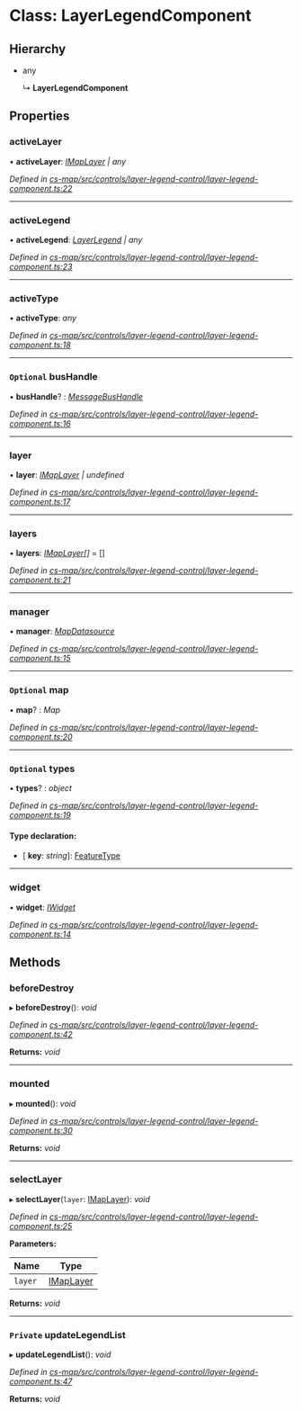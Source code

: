 # Class: LayerLegendComponent

## Hierarchy

* any

  ↳ **LayerLegendComponent**

## Properties

###  activeLayer

• **activeLayer**: *[IMapLayer](../interfaces/_cs_map_src_classes_imap_layer_.imaplayer.md) | any*

*Defined in [cs-map/src/controls/layer-legend-control/layer-legend-component.ts:22](https://github.com/RichardHovenkamp/csnext/blob/0e0b9b29/packages/cs-map/src/controls/layer-legend-control/layer-legend-component.ts#L22)*

___

###  activeLegend

• **activeLegend**: *[LayerLegend](../interfaces/_cs_map_src_classes_layer_legend_.layerlegend.md) | any*

*Defined in [cs-map/src/controls/layer-legend-control/layer-legend-component.ts:23](https://github.com/RichardHovenkamp/csnext/blob/0e0b9b29/packages/cs-map/src/controls/layer-legend-control/layer-legend-component.ts#L23)*

___

###  activeType

• **activeType**: *any*

*Defined in [cs-map/src/controls/layer-legend-control/layer-legend-component.ts:18](https://github.com/RichardHovenkamp/csnext/blob/0e0b9b29/packages/cs-map/src/controls/layer-legend-control/layer-legend-component.ts#L18)*

___

### `Optional` busHandle

• **busHandle**? : *[MessageBusHandle](_cs_core_src_utils_message_bus_message_bus_handle_.messagebushandle.md)*

*Defined in [cs-map/src/controls/layer-legend-control/layer-legend-component.ts:16](https://github.com/RichardHovenkamp/csnext/blob/0e0b9b29/packages/cs-map/src/controls/layer-legend-control/layer-legend-component.ts#L16)*

___

###  layer

• **layer**: *[IMapLayer](../interfaces/_cs_map_src_classes_imap_layer_.imaplayer.md) | undefined*

*Defined in [cs-map/src/controls/layer-legend-control/layer-legend-component.ts:17](https://github.com/RichardHovenkamp/csnext/blob/0e0b9b29/packages/cs-map/src/controls/layer-legend-control/layer-legend-component.ts#L17)*

___

###  layers

• **layers**: *[IMapLayer](../interfaces/_cs_map_src_classes_imap_layer_.imaplayer.md)[]* =  []

*Defined in [cs-map/src/controls/layer-legend-control/layer-legend-component.ts:21](https://github.com/RichardHovenkamp/csnext/blob/0e0b9b29/packages/cs-map/src/controls/layer-legend-control/layer-legend-component.ts#L21)*

___

###  manager

• **manager**: *[MapDatasource](_cs_map_src_datasources_map_datasource_.mapdatasource.md)*

*Defined in [cs-map/src/controls/layer-legend-control/layer-legend-component.ts:15](https://github.com/RichardHovenkamp/csnext/blob/0e0b9b29/packages/cs-map/src/controls/layer-legend-control/layer-legend-component.ts#L15)*

___

### `Optional` map

• **map**? : *Map*

*Defined in [cs-map/src/controls/layer-legend-control/layer-legend-component.ts:20](https://github.com/RichardHovenkamp/csnext/blob/0e0b9b29/packages/cs-map/src/controls/layer-legend-control/layer-legend-component.ts#L20)*

___

### `Optional` types

• **types**? : *object*

*Defined in [cs-map/src/controls/layer-legend-control/layer-legend-component.ts:19](https://github.com/RichardHovenkamp/csnext/blob/0e0b9b29/packages/cs-map/src/controls/layer-legend-control/layer-legend-component.ts#L19)*

#### Type declaration:

* \[ **key**: *string*\]: [FeatureType](_cs_map_src_classes_feature_type_.featuretype.md)

___

###  widget

• **widget**: *[IWidget](../interfaces/_cs_core_src_widget_widget_.iwidget.md)*

*Defined in [cs-map/src/controls/layer-legend-control/layer-legend-component.ts:14](https://github.com/RichardHovenkamp/csnext/blob/0e0b9b29/packages/cs-map/src/controls/layer-legend-control/layer-legend-component.ts#L14)*

## Methods

###  beforeDestroy

▸ **beforeDestroy**(): *void*

*Defined in [cs-map/src/controls/layer-legend-control/layer-legend-component.ts:42](https://github.com/RichardHovenkamp/csnext/blob/0e0b9b29/packages/cs-map/src/controls/layer-legend-control/layer-legend-component.ts#L42)*

**Returns:** *void*

___

###  mounted

▸ **mounted**(): *void*

*Defined in [cs-map/src/controls/layer-legend-control/layer-legend-component.ts:30](https://github.com/RichardHovenkamp/csnext/blob/0e0b9b29/packages/cs-map/src/controls/layer-legend-control/layer-legend-component.ts#L30)*

**Returns:** *void*

___

###  selectLayer

▸ **selectLayer**(`layer`: [IMapLayer](../interfaces/_cs_map_src_classes_imap_layer_.imaplayer.md)): *void*

*Defined in [cs-map/src/controls/layer-legend-control/layer-legend-component.ts:25](https://github.com/RichardHovenkamp/csnext/blob/0e0b9b29/packages/cs-map/src/controls/layer-legend-control/layer-legend-component.ts#L25)*

**Parameters:**

Name | Type |
------ | ------ |
`layer` | [IMapLayer](../interfaces/_cs_map_src_classes_imap_layer_.imaplayer.md) |

**Returns:** *void*

___

### `Private` updateLegendList

▸ **updateLegendList**(): *void*

*Defined in [cs-map/src/controls/layer-legend-control/layer-legend-component.ts:47](https://github.com/RichardHovenkamp/csnext/blob/0e0b9b29/packages/cs-map/src/controls/layer-legend-control/layer-legend-component.ts#L47)*

**Returns:** *void*
